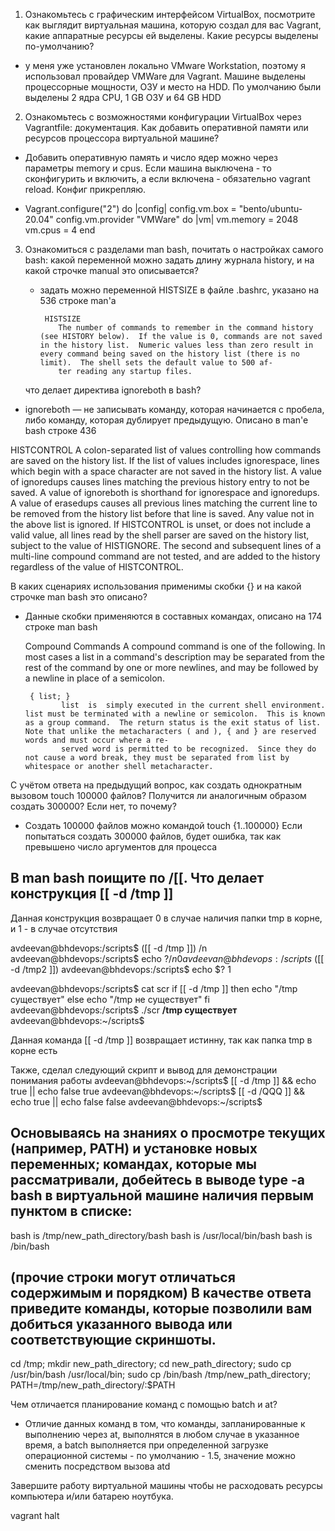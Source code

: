 1. Ознакомьтесь с графическим интерфейсом VirtualBox, посмотрите как выглядит виртуальная машина, которую создал для вас Vagrant, какие аппаратные ресурсы ей выделены. Какие ресурсы выделены по-умолчанию?
- у меня уже установлен локально VMware Workstation, поэтому я использовал провайдер VMWare для Vagrant. Машине выделены процессорные мощности, ОЗУ и место на HDD. По умолчанию были выделены 2 ядра CPU, 1 GB ОЗУ и 64 GB HDD

2. Ознакомьтесь с возможностями конфигурации VirtualBox через Vagrantfile: документация. Как добавить оперативной памяти или ресурсов процессора виртуальной машине?
- Добавить оперативную память и число ядер можно через параметры memory и cpus. Если машина выключена - то сконфигурить и включить, а если включена - обязательно vagrant reload. Конфиг прикрепляю.

-  Vagrant.configure("2") do |config|
 	   config.vm.box = "bento/ubuntu-20.04"
     config.vm.provider "VMWare" do |vm|
	   vm.memory = 2048
	   vm.cpus = 4
   end

3. Ознакомиться с разделами man bash, почитать о настройках самого bash:
    какой переменной можно задать длину журнала history, и на какой строчке manual это описывается?
    
    - задать можно переменной HISTSIZE в файле .bashrc, указано на 536 строке man'a

           HISTSIZE
              The number of commands to remember in the command history (see HISTORY below).  If the value is 0, commands are not saved in the history list.  Numeric values less than zero result in every command being saved on the history list (there is no limit).  The shell sets the default value to 500 af‐
              ter reading any startup files.
	      
    что делает директива ignoreboth в bash?
    
 - ignoreboth — не записывать команду, которая начинается с пробела, либо команду, которая дублирует предыдущую.
 Описано в man'e bash строке 436
 
 HISTCONTROL
              A  colon-separated  list  of  values controlling how commands are saved on the history list.  If the list of values includes ignorespace, lines which begin with a space character are not saved in the history list.  A value of ignoredups causes lines matching the previous history entry to not be
              saved.  A value of ignoreboth is shorthand for ignorespace and ignoredups.  A value of erasedups causes all previous lines matching the current line to be removed from the history list before that line is saved.  Any value not in the above list is ignored.  If HISTCONTROL is unset, or does  not
              include a valid value, all lines read by the shell parser are saved on the history list, subject to the value of HISTIGNORE.  The second and subsequent lines of a multi-line compound command are not tested, and are added to the history regardless of the value of HISTCONTROL.


В каких сценариях использования применимы скобки {} и на какой строчке man bash это описано?
- Данные скобки применяются в составных командах, описано на 174 строке man bash

  Compound Commands
       A compound command is one of the following.  In most cases a list in a command's description may be separated from the rest of the command by one or more newlines, and may be followed by a newline in place of a semicolon.

       { list; }
              list  is  simply executed in the current shell environment.  list must be terminated with a newline or semicolon.  This is known as a group command.  The return status is the exit status of list.  Note that unlike the metacharacters ( and ), { and } are reserved words and must occur where a re‐
              served word is permitted to be recognized.  Since they do not cause a word break, they must be separated from list by whitespace or another shell metacharacter.

С учётом ответа на предыдущий вопрос, как создать однократным вызовом touch 100000 файлов? Получится ли аналогичным образом создать 300000? Если нет, то почему?
- Создать 100000 файлов можно командой  touch {1..100000}
Если попытаться создать 300000 файлов, будет ошибка, так как превышено число аргументов для процессa


В man bash поищите по /\[\[. Что делает конструкция [[ -d /tmp ]]
-
Данная конструкция возвращает 0 в случае наличия папки tmp в корне, и 1 - в случае отсутствия 

avdeevan@bhdevops:/scripts$  ([[ -d /tmp ]]) /n
avdeevan@bhdevops:/scripts$  echo $? /n
0
avdeevan@bhdevops:/scripts$  ([[ -d /tmp2 ]])
avdeevan@bhdevops:/scripts$  echo $?
1



avdeevan@bhdevops:/scripts$ cat scr
if [[ -d /tmp ]]
then
    echo "/tmp существует"
else
    echo "/tmp не существует"
fi
avdeevan@bhdevops:/scripts$ ./scr
**/tmp существует**
avdeevan@bhdevops:~/scripts$

Данная команда [[ -d /tmp ]] возвращает истинну, так как папка tmp в корне есть

Также, сделал следующий скрипт и вывод для демонстрации понимания работы
avdeevan@bhdevops:~/scripts$ [[ -d /tmp ]] && echo true || echo false
true
avdeevan@bhdevops:~/scripts$ [[ -d /QQQ ]] && echo true || echo false
false
avdeevan@bhdevops:~/scripts$








Основываясь на знаниях о просмотре текущих (например, PATH) и установке новых переменных; командах, которые мы рассматривали, добейтесь в выводе type -a bash в виртуальной машине наличия первым пунктом в списке:
-
bash is /tmp/new_path_directory/bash
bash is /usr/local/bin/bash
bash is /bin/bash

(прочие строки могут отличаться содержимым и порядком) В качестве ответа приведите команды, которые позволили вам добиться указанного вывода или соответствующие скриншоты.
-
cd /tmp;
mkdir new_path_directory;
cd new_path_directory;
sudo cp /usr/bin/bash /usr/local/bin;
sudo cp /bin/bash /tmp/new_path_directory;
PATH=/tmp/new_path_directory/:$PATH


Чем отличается планирование команд с помощью batch и at?
- Отличие данных команд в том, что команды, запланированные к выполнению через at, выполнятся в любом случае в указанное время, а batch выполняется при определенной загрузке операционной системы - по умолчанию - 1.5, значение можно сменить посредством вызова atd 


Завершите работу виртуальной машины чтобы не расходовать ресурсы компьютера и/или батарею ноутбука.

vagrant halt

